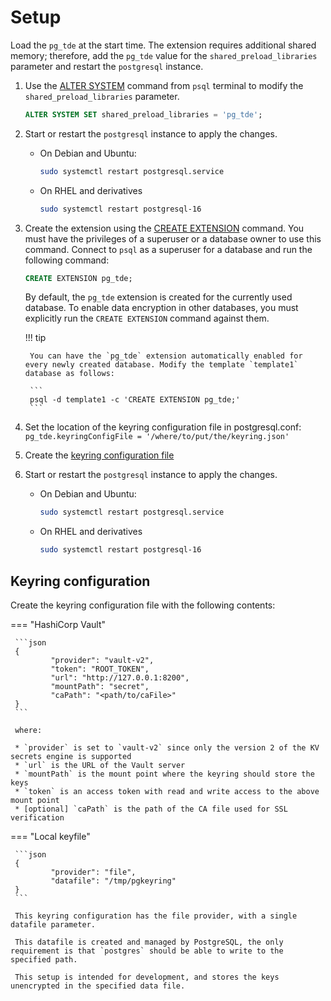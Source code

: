 # Setup

Load the `pg_tde` at the start time. The extension requires additional shared memory; therefore,  add the `pg_tde` value for the `shared_preload_libraries` parameter and restart the `postgresql` instance.

1. Use the [ALTER SYSTEM](https://www.postgresql.org/docs/current/sql-altersystem.html) command from `psql` terminal to modify the `shared_preload_libraries` parameter.

    ```sql
    ALTER SYSTEM SET shared_preload_libraries = 'pg_tde';
    ```

2. Start or restart the `postgresql` instance to apply the changes.

    * On Debian and Ubuntu:    

       ```sh
       sudo systemctl restart postgresql.service
       ```
    
    * On RHEL and derivatives

       ```sh
       sudo systemctl restart postgresql-16
       ```

3. Create the extension using the [CREATE EXTENSION](https://www.postgresql.org/docs/current/sql-createextension.html) command. You must have the privileges of a superuser or a database owner to use this command. Connect to `psql` as a superuser for a database and run the following command:

    ```sql
    CREATE EXTENSION pg_tde;
    ```
    
    By default, the `pg_tde` extension is created for the currently used database. To enable data encryption in other databases, you must explicitly run the `CREATE EXTENSION` command against them. 

    !!! tip

        You can have the `pg_tde` extension automatically enabled for every newly created database. Modify the template `template1` database as follows: 

        ```
        psql -d template1 -c 'CREATE EXTENSION pg_tde;'
        ```

4. Set the location of the keyring configuration file in postgresql.conf: `pg_tde.keyringConfigFile = '/where/to/put/the/keyring.json'`
5. Create the [keyring configuration file](#keyring-configuration)
6. Start or restart the `postgresql` instance to apply the changes.

    * On Debian and Ubuntu:    

       ```sh
       sudo systemctl restart postgresql.service
       ```
    
    * On RHEL and derivatives

       ```sh
       sudo systemctl restart postgresql-16
       ```

## Keyring configuration

Create the keyring configuration file with the following contents:

=== "HashiCorp Vault"

     ```json
     {
             "provider": "vault-v2",
             "token": "ROOT_TOKEN",
             "url": "http://127.0.0.1:8200",
             "mountPath": "secret",
             "caPath": "<path/to/caFile>"
     }
     ```

     where:

     * `provider` is set to `vault-v2` since only the version 2 of the KV secrets engine is supported
     * `url` is the URL of the Vault server
     * `mountPath` is the mount point where the keyring should store the keys
     * `token` is an access token with read and write access to the above mount point
     * [optional] `caPath` is the path of the CA file used for SSL verification

=== "Local keyfile"

     ```json
     {
             "provider": "file",
             "datafile": "/tmp/pgkeyring"
     }
     ```     

     This keyring configuration has the file provider, with a single datafile parameter.     

     This datafile is created and managed by PostgreSQL, the only requirement is that `postgres` should be able to write to the specified path.     

     This setup is intended for development, and stores the keys unencrypted in the specified data file.